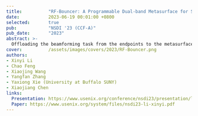 ```yaml
---
title:          "RF-Bouncer: A Programmable Dual-band Metasurface for Sub-6 Wireless Networks"
date:           2023-06-19 00:01:00 +0800
selected:       true
pub:            "NSDI '23 (CCF-A)"
pub_date:       "2023"
abstract: >-
  Offloading the beamforming task from the endpoints to the metasurface installed in the propagation environment has attracted significant attention. Currently, most of the metasurface-based beamforming solutions are designed and optimized for operation on a single ISM band (either 2.4 GHz or 5 GHz). In this paper, we propose RF-Bouncer, a compact, low-cost, simple-structure programmable dual-band metasurface that supports concurrent beamforming on two Sub-6 ISM bands. By configuring the states of the meta-atoms, the metasurface is able to simultaneously steer the incident signals from two bands towards their desired departure angles. We fabricate the metasurface and validate its performance via extensive experiments. Experimental results demonstrate that RF-Bouncer achieves 15.4 dB average signal strength improvement and a 2.49× throughput improvement even with a relatively small 16 × 16 array of meta-atoms.
cover:          /assets/images/covers/2023/RF-Bouncer.png
authors:
- Xinyi Li
- Chao Feng
- Xiaojing Wang
- Yangfan Zhang
- Yaxiong Xie (University at Buffalo SUNY)
- Xiaojiang Chen
links:
  Presentation: https://www.usenix.org/conference/nsdi23/presentation/li-xinyi
  Paper: https://www.usenix.org/system/files/nsdi23-li-xinyi.pdf
---
```

